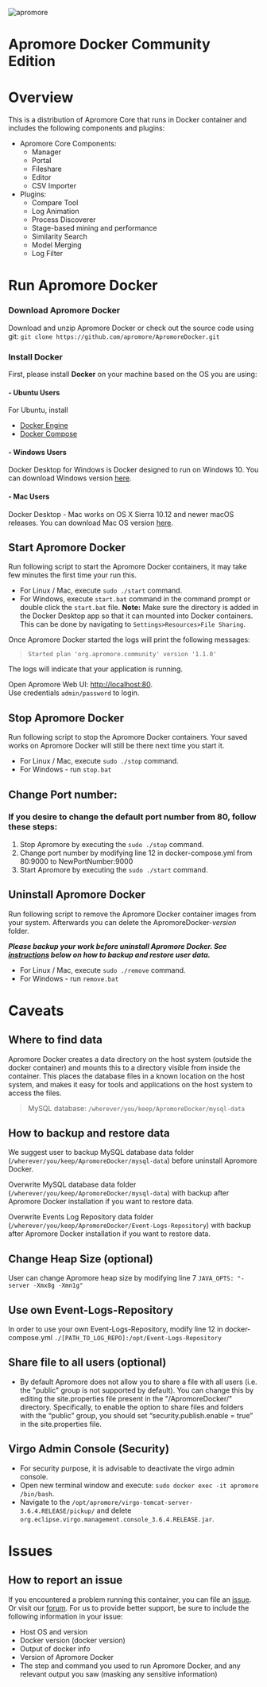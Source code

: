 ![apromore](http://apromore.org/wp-content/uploads/2019/11/Apromore-banner_narrow.png "apromore")

# Apromore Docker Community Edition

# Overview

This is a distribution of Apromore Core that runs in Docker container and includes the following components and plugins:

* Apromore Core Components:
  * Manager
  * Portal
  * Fileshare
  * Editor
  * CSV Importer
* Plugins:
  * Compare Tool
  * Log Animation
  * Process Discoverer
  * Stage-based mining and performance
  * Similarity Search
  * Model Merging
  * Log Filter

# Run Apromore Docker

### Download Apromore Docker
Download and unzip Apromore Docker or check out the source code using git: `git clone https://github.com/apromore/ApromoreDocker.git`

### Install Docker

First, please install **Docker** on your machine based on the OS you are using:

####  - Ubuntu Users
For Ubuntu, install
* [Docker Engine](https://docs.docker.com/install/linux/docker-ce/ubuntu/)
* [Docker Compose](https://docs.docker.com/compose/install/)

####  - Windows Users
Docker Desktop for Windows is Docker designed to run on Windows 10.
You can download Windows version [here](https://docs.docker.com/docker-for-windows/install/).

####  - Mac Users
Docker Desktop - Mac works on OS X Sierra 10.12 and newer macOS releases. You can download Mac OS version [here](https://docs.docker.com/docker-for-mac/install/).

 
## Start Apromore Docker
Run following script to start the Apromore Docker containers, it may take few minutes the first time your run this.  

* For Linux / Mac, execute `sudo ./start` command.
* For Windows, execute `start.bat` command in the command prompt or double click the `start.bat` file. **Note:** Make sure the directory is added in the Docker Desktop app so that it can mounted into Docker containers. This can be done by navigating to `Settings>Resources>File Sharing`. 
  

Once Apromore Docker started the logs will print the following messages:  
>`Started plan 'org.apromore.community' version '1.1.0'`  

The logs will indicate that your application is running.  

Open Apromore Web UI: [http://localhost:80](http://localhost:80).  
Use credentials `admin/password` to login.

## Stop Apromore Docker

Run following script to stop the Apromore Docker containers.  Your saved works on Apromore Docker will still be there next time you start it.  

* For Linux / Mac, execute `sudo ./stop` command.
* For Windows - run `stop.bat`  


## Change Port number:
### If you desire to change the default port number from 80, follow these steps:
1. Stop Apromore by executing the `sudo ./stop` command.
2. Change port number by modifying line 12 in docker-compose.yml from 80:9000 to NewPortNumber:9000
3. Start Apromore by executing the `sudo ./start` command.

## Uninstall Apromore Docker

Run following script to remove the Apromore Docker container images from your system.  Afterwards you can delete the ApromoreDocker-*version* folder.

***Please backup your work before uninstall Apromore Docker. See [instructions](https://github.com/apromore/ApromoreDocker/tree/master#caveats) below on how to backup and restore user data.***

* For Linux / Mac, execute `sudo ./remove` command. 
* For Windows - run `remove.bat`  
 

# Caveats

## Where to find data

Apromore Docker creates a data directory on the host system (outside the docker container) and mounts this to a directory visible from inside the container. This places the database files in a known location on the host system, and makes it easy for tools and applications on the host system to access the files.  

>MySQL database: `/wherever/you/keep/ApromoreDocker/mysql-data` 

## How to backup and restore data

We suggest user to backup MySQL database data folder (`/wherever/you/keep/ApromoreDocker/mysql-data`) before uninstall Apromore Docker.

Overwrite MySQL database data folder (`/wherever/you/keep/ApromoreDocker/mysql-data`) with backup after Apromore Docker installation if you want to restore data.

Overwrite Events Log Repository data folder (`/wherever/you/keep/ApromoreDocker/Event-Logs-Repository`) with backup after Apromore Docker installation if you want to restore data.

## Change Heap Size (optional)
User can change Apromore heap size by modifying line 7 `JAVA_OPTS: "-server -Xmx8g -Xmn1g"`

## Use own Event-Logs-Repository
In order to use your own Event-Logs-Repository, modify line 12 in docker-compose.yml `./[PATH_TO_LOG_REPO]:/opt/Event-Logs-Repository`
## Share file to all users (optional)

* By default Apromore does not allow you to share a file with all users (i.e. the "public" group is not supported by default). You can change this by editing the site.properties file present in the "/ApromoreDocker/" directory. Specifically, to enable the option to share files and folders with the “public” group, you should set “security.publish.enable = true” in the site.properties file.


## Virgo Admin Console (Security)
* For security purpose, it is advisable to deactivate the virgo admin console.
* Open new terminal window and execute:  `sudo docker exec -it apromore /bin/bash`.
* Navigate to the `/opt/apromore/virgo-tomcat-server-3.6.4.RELEASE/pickup/` and delete `org.eclipse.virgo.management.console_3.6.4.RELEASE.jar`.


# Issues

## How to report an issue

If you encountered a problem running this container, you can file an [issue](https://github.com/apromore/ApromoreDocker/issues). Or visit our [forum](https://forum.apromore.org/). For us to provide better support, be sure to include the following information in your issue:

* Host OS and version
* Docker version (docker version)
* Output of docker info
* Version of Apromore Docker
* The step and command you used to run Apromore Docker, and any relevant output you saw (masking any sensitive information)
